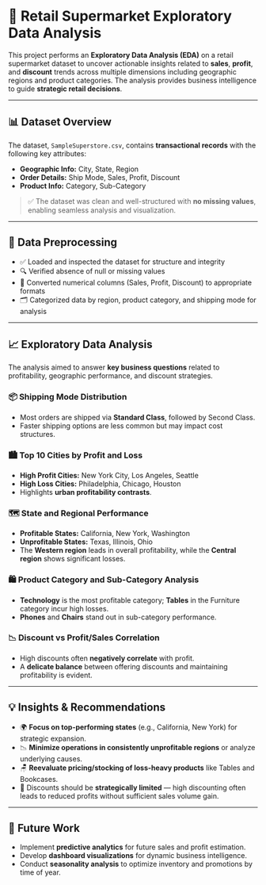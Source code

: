 # 🛒 Retail Supermarket Exploratory Data Analysis

This project performs an **Exploratory Data Analysis (EDA)** on a retail supermarket dataset to uncover actionable insights related to **sales**, **profit**, and **discount** trends across multiple dimensions including geographic regions and product categories. The analysis provides business intelligence to guide **strategic retail decisions**.

---

## 📊 Dataset Overview

The dataset, `SampleSuperstore.csv`, contains **transactional records** with the following key attributes:

- **Geographic Info:** City, State, Region  
- **Order Details:** Ship Mode, Sales, Profit, Discount  
- **Product Info:** Category, Sub-Category  

> ✅ The dataset was clean and well-structured with **no missing values**, enabling seamless analysis and visualization.

---

## 🧹 Data Preprocessing

- ✅ Loaded and inspected the dataset for structure and integrity  
- 🔍 Verified absence of null or missing values  
- 🔄 Converted numerical columns (Sales, Profit, Discount) to appropriate formats  
- 🗂️ Categorized data by region, product category, and shipping mode for analysis  

---

## 📈 Exploratory Data Analysis

The analysis aimed to answer **key business questions** related to profitability, geographic performance, and discount strategies.

### 📦 Shipping Mode Distribution

- Most orders are shipped via **Standard Class**, followed by Second Class.
- Faster shipping options are less common but may impact cost structures.

### 🏙️ Top 10 Cities by Profit and Loss

- **High Profit Cities:** New York City, Los Angeles, Seattle  
- **High Loss Cities:** Philadelphia, Chicago, Houston  
- Highlights **urban profitability contrasts**.

### 🗺️ State and Regional Performance

- **Profitable States:** California, New York, Washington  
- **Unprofitable States:** Texas, Illinois, Ohio  
- The **Western region** leads in overall profitability, while the **Central region** shows significant losses.

### 🛍️ Product Category and Sub-Category Analysis

- **Technology** is the most profitable category; **Tables** in the Furniture category incur high losses.
- **Phones** and **Chairs** stand out in sub-category performance.

### 📉 Discount vs Profit/Sales Correlation

- High discounts often **negatively correlate** with profit.
- A **delicate balance** between offering discounts and maintaining profitability is evident.

---

## 💡 Insights & Recommendations

- 🌍 **Focus on top-performing states** (e.g., California, New York) for strategic expansion.
- 📉 **Minimize operations in consistently unprofitable regions** or analyze underlying causes.
- 🪑 **Reevaluate pricing/stocking of loss-heavy products** like Tables and Bookcases.
- 🎯 Discounts should be **strategically limited** — high discounting often leads to reduced profits without sufficient sales volume gain.

---

## 🚀 Future Work

- Implement **predictive analytics** for future sales and profit estimation.  
- Develop **dashboard visualizations** for dynamic business intelligence.  
- Conduct **seasonality analysis** to optimize inventory and promotions by time of year.
